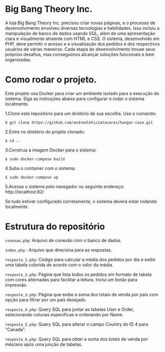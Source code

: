 # Big Bang Theory Inc.


A loja Big Bang Theory Inc. precisou criar novas páginas, e o processo de desenvolvimento envolveu diversas tecnologias e habilidades. Isso incluiu a manipulação de banco de dados usando SQL, além de uma apresentação clara e visualmente atraente com HTML e CSS. O sistema, desenvolvido em PHP, deve permitir o acesso e a visualização dos pedidos e dos respectivos usuários de várias maneiras. Cada etapa do desenvolvimento trouxe seus próprios desafios, mas conseguimos alcançar soluções funcionais e bem organizadas.

# Como rodar o projeto.

Este projeto usa Docker para criar um ambiente isolado para a execução do sistema. Siga as instruções abaixo para configurar e rodar o sistema localmente.

1.Clone este repositório para um diretório de sua escolha. Use o comando:
```
$ git clone https://github.com/andrealeticiatavares/hangar-case.git
```

2.Entre no diretório do projeto clonado:

```
$ cd ..
```
3.Construa a imagem Docker para o sistema:
```
$ sudo docker-compose build
```
4.Suba o container com o sistema:
```
$ sudo docker-compose up
```
5.Acesse o sistema pelo navegador no seguinte endereço:
http://localhost:82/

Se tudo estiver configurado corretamente, o sistema deverá estar rodando localmente.

# Estrutura do repositório

`conexao.php`: Arquivo de conexão com o banco de dados.

`index.php` : Arquivo que direciona para as respostas.

`resposta_1.php`: Código para calcular a média dos pedidos por dia e exibir uma tabela colorida de acordo com o valor da média.

`resposta_2.php`: Página que lista todos os pedidos em formato de tabela com cores alternadas para facilitar a leitura. Inclui um botão para impressão.

`resposta_3.php`: Página que exibe a soma dos totais de venda por país com opção para filtrar por um país desejado.

`resposta_4.php`: Query SQL para juntar as tabelas User e Order, selecionando colunas específicas e ordenando por Name.

`resposta_5.php`: Query SQL para alterar o campo Country do ID 4 para "Canada".

`resposta_6.php`: Query SQL para obter a soma dos totais de venda por mês/ano após uma junção de tabelas.